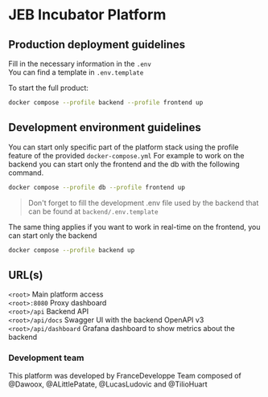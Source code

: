 # JEB Incubator Platform

## Production deployment guidelines

Fill in the necessary information in the `.env`  
You can find a template in `.env.template`

To start the full product:
```bash
docker compose --profile backend --profile frontend up
```

## Development environment guidelines

You can start only specific part of the platform stack using the profile feature of the provided `docker-compose.yml`
For example to work on the backend you can start only the frontend and the db with the following command.
```bash
docker compose --profile db --profile frontend up
```
> Don't forget to fill the development .env file used by the backend that can be found at `backend/.env.template`

The same thing applies if you want to work in real-time on the frontend, you can start only the backend
```bash
docker compose --profile backend up
```

## URL(s)

`<root>` Main platform access  
`<root>:8080` Proxy dashboard  
`<root>/api` Backend API  
`<root>/api/docs` Swagger UI with the backend OpenAPI v3  
`<root>/api/dashboard` Grafana dashboard to show metrics about the backend  

### Development team

This platform was developed by FranceDeveloppe
Team composed of @Dawoox, @ALittlePatate, @LucasLudovic and @TilioHuart 
